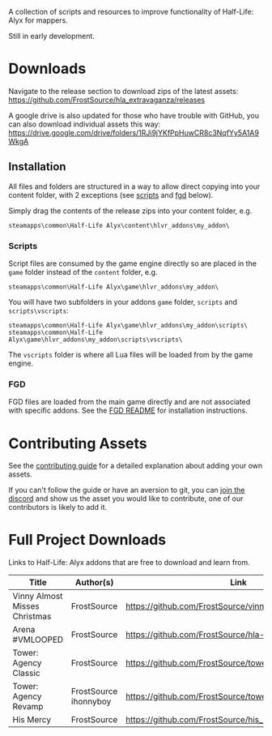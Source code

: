 A collection of scripts and resources to improve functionality of Half-Life: Alyx for mappers.

Still in early development.

# Downloads

Navigate to the release section to download zips of the latest assets: https://github.com/FrostSource/hla_extravaganza/releases

A google drive is also updated for those who have trouble with GitHub, you can also download individual assets this way: https://drive.google.com/drive/folders/1RJi9jYKfPpHuwCR8c3NqfYy5A1A9WkgA

## Installation

All files and folders are structured in a way to allow direct copying into your content folder, with 2 exceptions (see [scripts](#scripts) and [fgd](#fgd) below).

Simply drag the contents of the release zips into your content folder, e.g.

`steamapps\common\Half-Life Alyx\content\hlvr_addons\my_addon\`

### Scripts

Script files are consumed by the game engine directly so are placed in the `game` folder instead of the `content` folder, e.g.

`steamapps\common\Half-Life Alyx\game\hlvr_addons\my_addon\`

You will have two subfolders in your addons `game` folder, `scripts` and `scripts\vscripts`:

`steamapps\common\Half-Life Alyx\game\hlvr_addons\my_addon\scripts\`
`steamapps\common\Half-Life Alyx\game\hlvr_addons\my_addon\scripts\vscripts\`

The `vscripts` folder is where all Lua files will be loaded from by the game engine.

### FGD

FGD files are loaded from the main game directly and are not associated with specific addons. See the [FGD README](fgd/README.md) for installation instructions.

# Contributing Assets

See the [contributing guide](guides/contributing/README.md) for a detailed explanation about adding your own assets.

If you can't follow the guide or have an aversion to git, you can [join the discord](https://discord.gg/yTQhGeKxSK) and show us the asset you would like to contribute, one of our contributors is likely to add it.

# Full Project Downloads

Links to Half-Life: Alyx addons that are free to download and learn from.

| Title | Author(s) | Link |
| ----- | --------- | ---- |
| Vinny Almost Misses Christmas | FrostSource | https://github.com/FrostSource/vinny_christmas |
| Arena #VMLOOPED | FrostSource | https://github.com/FrostSource/hla-arena |
| Tower: Agency Classic | FrostSource | https://github.com/FrostSource/toweragency |
| Tower: Agency Revamp | FrostSource <br> ihonnyboy | https://github.com/FrostSource/toweragency/tree/redesign |
| His Mercy | FrostSource | https://github.com/FrostSource/his_mercy
